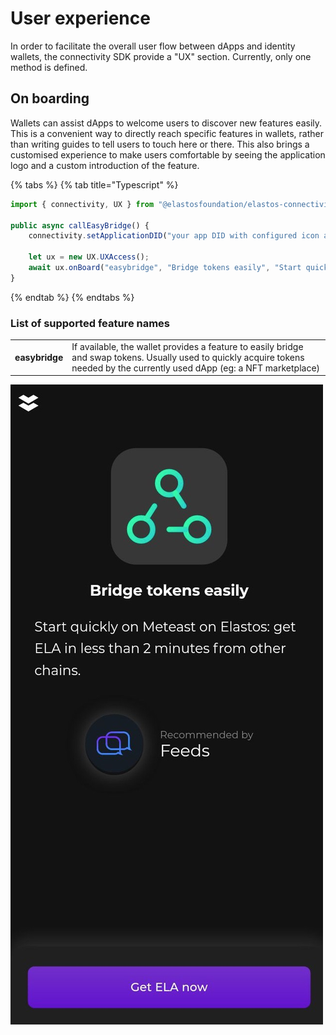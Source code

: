 # User experience

In order to facilitate the overall user flow between dApps and identity wallets, the connectivity SDK provide a "UX" section. Currently, only one method is defined.

## On boarding

Wallets can assist dApps to welcome users to discover new features easily. This is a convenient way to directly reach specific features in wallets, rather than writing guides to tell users to touch here or there. This also brings a customised experience to make users comfortable by seeing the application logo and a custom introduction of the feature.

{% tabs %}
{% tab title="Typescript" %}
```typescript
import { connectivity, UX } from "@elastosfoundation/elastos-connectivity-sdk-js";

public async callEasyBridge() {
    connectivity.setApplicationDID("your app DID with configured icon and name");

    let ux = new UX.UXAccess();
    await ux.onBoard("easybridge", "Bridge tokens easily", "Start quickly on Elastos: get ELA in less than 2 minutes from other chains.", "Get ELA now");
}
```
{% endtab %}
{% endtabs %}

### List of supported feature names

|                |                                                                                                                                                                                |
| -------------- | ------------------------------------------------------------------------------------------------------------------------------------------------------------------------------ |
| **easybridge** | If available, the wallet provides a feature to easily bridge and swap tokens. Usually used to quickly acquire tokens needed by the currently used dApp (eg: a NFT marketplace) |

![](../.gitbook/assets/image.png)
